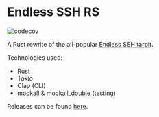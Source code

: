 # Endless SSH RS

[![codecov](https://codecov.io/gh/kristof-mattei/endless-ssh-rs/branch/main/graph/badge.svg?token=uke0B75q9l)](https://codecov.io/gh/kristof-mattei/endless-ssh-rs)

A Rust rewrite of the all-popular [Endless SSH tarpit](https://github.com/skeeto/endlessh).

Technologies used:

-   Rust
-   Tokio
-   Clap (CLI)
-   mockall & mockall_double (testing)

Releases can be found [here](https://github.com/kristof-mattei/endless-ssh-rs/releases).
